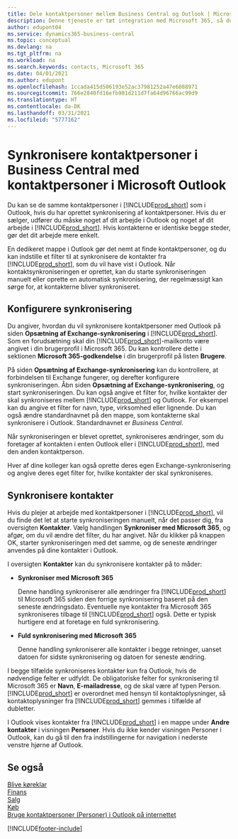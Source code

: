 ```yaml
---
title: Dele kontaktpersoner mellem Business Central og Outlook | Microsoft Docs
description: Denne tjeneste er tæt integration med Microsoft 365, så du kan dele kontaktpersoner mellem Outlook og Business Central.
author: edupont04
ms.service: dynamics365-business-central
ms.topic: conceptual
ms.devlang: na
ms.tgt_pltfrm: na
ms.workload: na
ms.search.keywords: contacts, Microsoft 365
ms.date: 04/01/2021
ms.author: edupont
ms.openlocfilehash: 1ccada415d506193e52ac37981252a47e6088971
ms.sourcegitcommit: 766e2840fd16efb901d211d7fa64d96766ac99d9
ms.translationtype: HT
ms.contentlocale: da-DK
ms.lasthandoff: 03/31/2021
ms.locfileid: "5777162"
---
```

# <a name="synchronize-contacts-in-business-central-with-contacts-in-microsoft-outlook"></a>Synkronisere kontaktpersoner i Business Central med kontaktpersoner i Microsoft Outlook
Du kan se de samme kontaktpersoner i [!INCLUDE[prod_short](includes/prod_short.md)] som i Outlook, hvis du har oprettet synkronisering af kontaktpersoner. Hvis du er sælger, udfører du måske noget af dit arbejde i Outlook og noget af dit arbejde i [!INCLUDE[prod_short](includes/prod_short.md)]. Hvis kontakterne er identiske begge steder, gør det dit arbejde mere enkelt.  

En dedikeret mappe i Outlook gør det nemt at finde kontaktpersoner, og du kan indstille et filter til at synkronisere de kontakter fra [!INCLUDE[prod_short](includes/prod_short.md)], som du vil have vist i Outlook. Når kontaktsynkroniseringen er oprettet, kan du starte synkroniseringen manuelt eller oprette en automatisk synkronisering, der regelmæssigt kan sørge for, at kontakterne bliver synkroniseret.  

## <a name="set-up-synchronization"></a>Konfigurere synkronisering
Du angiver, hvordan du vil synkronisere kontaktpersoner med Outlook på siden **Opsætning af Exchange-synkronisering** i [!INCLUDE[prod_short](includes/prod_short.md)]. Som en forudsætning skal din [!INCLUDE[prod_short](includes/prod_short.md)]-mailkonto være angivet i din brugerprofil i Microsoft 365. Du kan kontrollere dette i sektionen **Microsoft 365-godkendelse** i din brugerprofil på listen **Brugere**.  

På siden **Opsætning af Exchange-synkronisering** kan du kontrollere, at forbindelsen til Exchange fungerer, og derefter konfigurere synkroniseringen. Åbn siden **Opsætning af Exchange-synkronisering**, og start synkroniseringen. Du kan også angive et filter for, hvilke kontakter der skal synkroniseres mellem [!INCLUDE[prod_short](includes/prod_short.md)] og Outlook. For eksempel kan du angive et filter for navn, type, virksomhed eller lignende. Du kan også ændre standardnavnet på den mappe, som kontakterne skal synkronisere i Outlook. Standardnavnet er *Business Central*.  

Når synkroniseringen er blevet oprettet, synkroniseres ændringer, som du foretager af kontakten i enten Outlook eller i [!INCLUDE[prod_short](includes/prod_short.md)], med den anden kontaktperson.  

Hver af dine kolleger kan også oprette deres egen Exchange-synkronisering og angive deres eget filter for, hvilke kontakter der skal synkroniseres.  

## <a name="synchronize-contacts"></a>Synkronisere kontakter
Hvis du plejer at arbejde med kontaktpersoner i [!INCLUDE[prod_short](includes/prod_short.md)], vil du finde det let at starte synkroniseringen manuelt, når det passer dig, fra oversigten **Kontakter**. Vælg handlingen **Synkroniser med Microsoft 365**, og afgør, om du vil ændre det filter, du har angivet. Når du klikker på knappen OK, starter synkroniseringen med det samme, og de seneste ændringer anvendes på dine kontakter i Outlook.  

I oversigten **Kontakter** kan du synkronisere kontakter på to måder:

* **Synkroniser med Microsoft 365**

  Denne handling synkroniserer alle ændringer fra [!INCLUDE[prod_short](includes/prod_short.md)] til Microsoft 365 siden den forrige synkronisering baseret på den seneste ændringsdato. Eventuelle nye kontakter fra Microsoft 365 synkroniseres tilbage til [!INCLUDE[prod_short](includes/prod_short.md)] også. Dette er typisk hurtigere end at foretage en fuld synkronisering.  

* **Fuld synkronisering med Microsoft 365**

  Denne handling synkroniserer alle kontakter i begge retninger, uanset datoen for sidste synkronisering og datoen for seneste ændring.  

I begge tilfælde synkroniseres kontakter kun fra Outlook, hvis de nødvendige felter er udfyldt. De obligatoriske felter for synkronisering til Microsoft 365 er **Navn**, **E-mailadresse**, og de skal være af typen Person. [!INCLUDE[prod_short](includes/prod_short.md)] er overordnet med hensyn til kontaktoplysninger, så kontaktoplysninger fra [!INCLUDE[prod_short](includes/prod_short.md)] gemmes i tilfælde af dubletter.  

I Outlook vises kontakter fra [!INCLUDE[prod_short](includes/prod_short.md)] i en mappe under **Andre kontakter** i visningen **Personer**. Hvis du ikke kender visningen Personer i Outlook, kan du gå til den fra indstillingerne for navigation i nederste venstre hjørne af Outlook.  

## <a name="see-also"></a>Se også
[Blive køreklar](ui-get-ready-business.md)  
[Finans](finance.md)  
[Salg](sales-manage-sales.md)  
[Køb](purchasing-manage-purchasing.md)  
[Bruge kontaktpersoner (Personer) i Outlook på internettet](https://support.office.com/article/Using-contacts-People-in-Outlook-on-the-web-1e3438c7-26b2-420c-87de-3cea9d31b5cb?appver=OWB150)  


[!INCLUDE[footer-include](includes/footer-banner.md)]